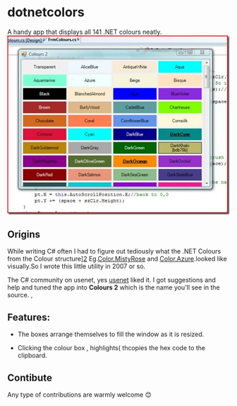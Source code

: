 # dotnetcolors

A handy app that displays all 141 .NET colours neatly.
![Screenshot of app](https://github.com/gideondsouza/dotnetcolors/raw/master/colours2_screenie_thumb.jpg)
## Origins 
While writing C# often I had to figure out tediously what the .NET Colours from the Colour structure][2] Eg.[Color.MistyRose][1] and [Color.Azure][3].looked like visually.So I wrote this little utility in 2007 or so.

The C# community on usenet, yes [usenet](https://en.wikipedia.org/wiki/Usenet) liked it. I got suggestions and help and tuned the app into **Colours 2** which is the name you'll see in the source.  ,

## Features:
* The boxes arrange themselves to fill the window as it is resized.

* Clicking the colour box , highlights( thcopies the hex code to the clipboard.
## Contibute 
Any type of contributions are warmly welcome :blush:

[1]:https://msdn.microsoft.com/en-us/library/system.windows.media.colors.mistyrose(v=vs.110).aspx
[2]:https://msdn.microsoft.com/en-us/library/system.drawing.color(v=vs.110).aspx
[3]:https://msdn.microsoft.com/en-us/library/system.windows.media.colors.azure(v=vs.110).aspx
